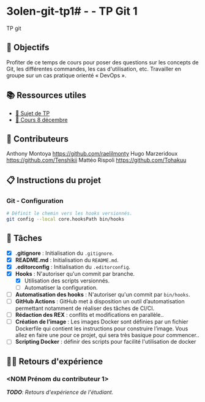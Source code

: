 # 3olen-git-tp1# - <Nom du groupe> - TP Git 1

TP git 

## 🎯 Objectifs

Profiter de ce temps de cours pour poser des questions sur les concepts de Git, les différentes commandes, les cas d'utilisation, etc.
Travailler en groupe sur un cas pratique orienté « DevOps ».

## 📚️ Ressources utiles

- [🔗 Sujet de TP](https://3olen.github.io/cours-initiaux/git/tp/1)
- [🔗 Cours 8 décembre](https://3olen.github.io/git/8-decembre)

## 👥 Contributeurs
Anthony Montoya https://github.com/raelilmonty
Hugo Marzeridoux https://github.com/Tenshikii
Mattéo Rispoli https://github.com/Tohakuu

## 📋️ Instructions du projet

### Git - Configuration
  
```bash
# Définit le chemin vers les hooks versionnés.
git config --local core.hooksPath bin/hooks
```

## 📝 Tâches

- [x] **.gitignore** : Initialisation du `.gitignore`.
- [x] **README.md** : Initialisation du `README.md`.
- [x] **.editorconfig** : Initialisation du `.editorconfig`.
- [x] **Hooks** : N'autoriser qu'un commit par branche.
  - [x] Utilisation des scripts versionnés.
  - [ ] Automatiser la configuration.
- [ ] **Automatisation des hooks** : N'autoriser qu'un commit par `bin/hooks`.
- [ ] **GitHub Actions** : GitHub met à disposition un outil d’automatisation permettant notamment de réaliser des tâches de CI/CI.
- [ ] **Rédaction des REX** :  conflits et modifications en parallèle..
- [ ] **Création de l’image** : Les images Docker sont définies par un fichier Dockerfile qui contient les instructions pour construire l’image. Vous allez en faire une pour ce projet, qui sera très basique pour commencer..
- [ ] **Scripting Docker** :  définir des scripts pour facilité l'utilisation de docker

## 🐕‍🦺 Retours d'expérience

### <NOM Prénom du contributeur 1>

*__TODO__: Retours d'expérience de l'étudiant.*

